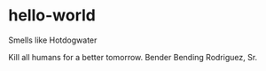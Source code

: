 # hello-world
Smells like Hotdogwater

Kill all humans for a better tomorrow.
 Bender Bending Rodriguez, Sr.
